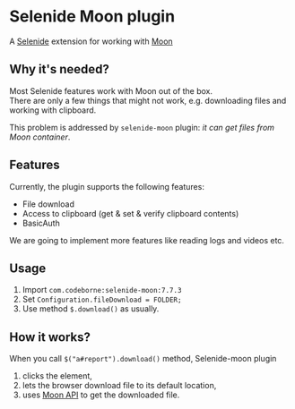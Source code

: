 Selenide Moon plugin
================================

A [Selenide](https://selenide.org) extension for working with [Moon](https://aerokube.com/moon/)

## Why it's needed?

Most Selenide features work with Moon out of the box.  
There are only a few things that might not work, e.g. downloading files and working with clipboard. 

This problem is addressed by `selenide-moon` plugin: _it can get files from Moon container_. 

## Features
Currently, the plugin supports the following features:
* File download 
* Access to clipboard  (get & set & verify clipboard contents)
* BasicAuth

We are going to implement more features like reading logs and videos etc.

## Usage
1. Import `com.codeborne:selenide-moon:7.7.3`
2. Set `Configuration.fileDownload = FOLDER;`
3. Use method `$.download()` as usually.

## How it works?
When you call `$("a#report").download()` method, Selenide-moon plugin
1. clicks the element,
2. lets the browser download file to its default location, 
3. uses [Moon API](https://aerokube.com/moon/latest/#accessing-downloaded-files) to get the downloaded file.  
